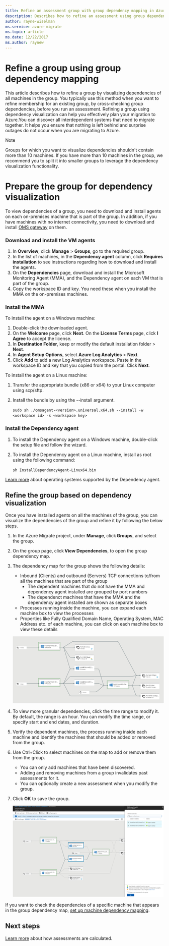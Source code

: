 ```yaml
---
title: Refine an assessment group with group dependency mapping in Azure Migrate | Microsoft Docs
description: Describes how to refine an assessment using group dependency mapping in the Azure Migrate service.
author: rayne-wiselman
ms.service: azure-migrate
ms.topic: article
ms.date: 12/22/2017
ms.author: raynew
---
```



# Refine a group using group dependency mapping

This article describes how to refine a group by visualizing dependencies of all machines in the group. You typically use this method when you want to refine membership for an existing group, by cross-checking group dependencies, before you run an assessment. Refining a group using dependency visualization can help you effectively plan your migration to Azure.You can discover all interdependent systems that need to migrate together. It helps you ensure that nothing is left behind and surprise outages do not occur when you are migrating to Azure. 


> [!NOTE]
> Groups for which you want to visualize dependencies shouldn't contain more than 10 machines. If you have more than 10 machines in the group, we recommend you to split it into smaller groups to leverage the dependency visualization functionality.


# Prepare the group for dependency visualization
To view dependencies of a group, you need to download and install agents on each on-premises machine that is part of the group. In addition, if you have machines with no internet connectivity, you need to download and install [OMS gateway](../log-analytics/log-analytics-oms-gateway.md) on them.

### Download and install the VM agents
1. In **Overview**, click **Manage** > **Groups**, go to the required group.
2. In the list of machines, in the **Dependency agent** column, click **Requires installation** to see instructions regarding how to download and install the agents.
3. On the **Dependencies** page, download and install the Microsoft Monitoring Agent (MMA), and the Dependency agent on each VM that is part of the group.
4. Copy the workspace ID and key. You need these when you install the MMA on the on-premises machines.

### Install the MMA

To install the agent on a Windows machine:

1. Double-click the downloaded agent.
2. On the **Welcome** page, click **Next**. On the **License Terms** page, click **I Agree** to accept the license.
3. In **Destination Folder**, keep or modify the default installation folder > **Next**. 
4. In **Agent Setup Options**, select **Azure Log Analytics** > **Next**. 
5. Click **Add** to add a new Log Analytics workspace. Paste in the workspace ID and key that you copied from the portal. Click **Next**.


To install the agent on a Linux machine:

1. Transfer the appropriate bundle (x86 or x64) to your Linux computer using scp/sftp.
2. Install the bundle by using the --install argument.

    ```sudo sh ./omsagent-<version>.universal.x64.sh --install -w <workspace id> -s <workspace key>```


### Install the Dependency agent
1. To install the Dependency agent on a Windows machine, double-click the setup file and follow the wizard.
2. To install the Dependency agent on a Linux machine, install as root using the following command:

    ```sh InstallDependencyAgent-Linux64.bin```

[Learn more](../monitoring/monitoring-service-map-configure.md#supported-operating-systems) about operating systems supported by the Dependency agent. 

## Refine the group based on dependency visualization
Once you have installed agents on all the machines of the group, you can visualize the dependencies of the group and refine it by following the below steps.

1. In the Azure Migrate project, under **Manage**, click **Groups**, and select the group.
2. On the group page, click **View Dependencies**, to open the group dependency map.
3. The dependency map for the group shows the following details:
    - Inbound (Clients) and outbound (Servers) TCP connections to/from all the machines that are part of the group
        - The dependent machines that do not have the MMA and dependency agent installed are grouped by port numbers
        - The dependenct machines that have the MMA and the dependency agent installed are shown as separate boxes 
    - Processes running inside the machine, you can expand each machine box to view the processes
    - Properties like Fully Qualified Domain Name, Operating System, MAC Address etc. of each machine, you can click on each machine box to view these details

     ![View group dependencies](./media/how-to-create-group-dependencies/view-group-dependencies.png)

3. To view more granular dependencies, click the time range to modify it. By default, the range is an hour. You can modify the time range, or specify start and end dates, and duration.
4. Verify the dependent machines, the process running inside each machine and identify the machines that should be added or removed from the group.
5. Use Ctrl+Click to select machines on the map to add or remove them from the group.
    - You can only add machines that have been discovered.
    - Adding and removing machines from a group invalidates past assessments for it.
    - You can optionally create a new assessment when you modify the group.
5. Click **OK** to save the group.

    ![Add or remove machines](./media/how-to-create-group-dependencies/add-remove.png)

If you want to check the dependencies of a specific machine that appears in the group dependency map, [set up machine dependency mapping](how-to-create-group-machine-dependencies.md).


## Next steps

[Learn more](concepts-assessment-calculation.md) about how assessments are calculated.
